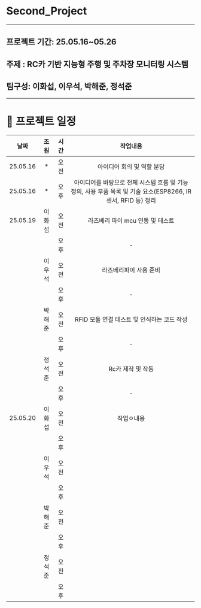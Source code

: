 # Second_Project

------------------------------------------------------------
## 프로젝트 기간: 25.05.16~05.26
## 주제 : RC카 기반 지능형 주행 및 주차장 모니터링 시스템
## 팀구성: 이화섭, 이우석, 박해준, 정석준

-------------------------------------------------------
# 📅 프로젝트 일정
|날짜|조원|시간|작업내용|
|:---:|:---:|:---:|:---:|
|25.05.16|*|오전|아이디어 회의 및 역할 분담|
|25.05.16|*|오후|아이디어를 바탕으로 전체 시스템 흐름 및 기능 정의, 사용 부품 목록 및 기술 요소(ESP8266, IR 센서, RFID 등) 정리|
|25.05.19|이화섭|오전|라즈베리 파이 mcu 연동 및 테스트|
|||오후|-|
||이우석|오전|라즈베리파이 사용 준비|
|||오후|-|
||박해준|오전|RFID 모듈 연결 테스트 및 인식하는 코드 작성|
|||오후|-|
||정석준|오전|Rc카 제작 및 작동|
|||오후|-|
|25.05.20|이화섭|오전|작업ㅇ내용|
|||오후||
||이우석|오전||
|||오후||
||박해준|오전||
|||오후||
||정석준|오전||
|||오후||


